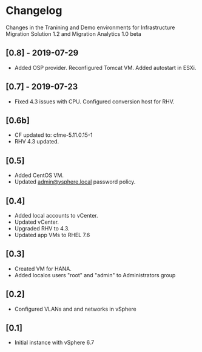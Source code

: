 # Changelog 
Changes in the Tranining and Demo environments for Infrastructure Migration Solution 1.2 and Migration Analytics 1.0 beta

## [0.8] - 2019-07-29
- Added OSP provider. Reconfigured Tomcat VM. Added autostart in ESXi.

## [0.7] - 2019-07-23
- Fixed 4.3 issues with CPU. Configured conversion host for RHV.

## [0.6b]
- CF updated to: cfme-5.11.0.15-1
- RHV 4.3 updated.

## [0.5]
- Added CentOS VM. 
- Updated admin@vsphere.local password policy.

## [0.4]
- Added local accounts to vCenter. 
- Updated vCenter. 
- Upgraded RHV to 4.3. 
- Updated app VMs to RHEL 7.6

## [0.3]
- Created VM for HANA. 
- Added localos users "root" and "admin" to Administrators group

## [0.2]
- Configured VLANs and and networks in vSphere

## [0.1]
- Initial instance with vSphere 6.7
